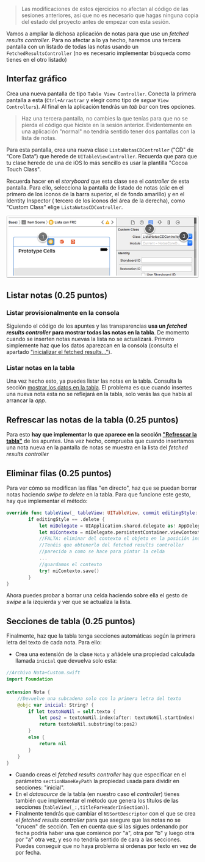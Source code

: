 
> Las modificaciones de estos ejercicios no afectan al código de las sesiones anteriores, así que no es necesario que hagas ninguna copia del estado del proyecto antes de empezar con esta sesión.

Vamos a ampliar la dichosa aplicación de notas para que use un *fetched results controller*. Para no afectar a lo ya hecho, haremos una tercera pantalla con un listado de todas las notas usando un `FetchedResultsController` (no es necesario implementar búsqueda como tienes en el otro listado)

## Interfaz gráfico

Crea una nueva pantalla de tipo `Table View Controller`. Conecta la primera pantalla a esta (`Ctrl+Arrastrar` y elegir como tipo de *segue* `View Controllers`). Al final en la aplicación tendrás un *tab bar* con tres opciones.

> Haz una tercera pantalla, no cambies la que tenías para que no se pierda el código que hiciste en la sesión anterior. Evidentemente en una aplicación "normal" no tendría sentido tener dos pantallas con la lista de notas.

Para esta pantalla, crea una nueva clase `ListaNotasCDController` ("CD" de “Core Data”) que herede de `UITableViewController`. Recuerda que para que tu clase herede de una de iOS lo más sencillo es usar la plantilla "Cocoa Touch Class". 

Recuerda hacer en el *storyboard* que esta clase sea el *controller* de esta pantalla. Para ello, selecciona la pantalla de listado de notas (*clic* en el primero de los iconos de la barra superior, el de fondo amarillo)  y en el Identity Inspector ( tercero de los iconos del área de la derecha), como "Custom Class" elige `ListaNotasCDController`.

![](img/set_controller.png)

## Listar notas (0.25 puntos)

### Listar provisionalmente en la consola

Siguiendo el código de los apuntes y las transparencias **usa un *fetched results controller* para mostrar todas las notas en la tabla**. De momento cuando se inserten notas nuevas la lista no se actualizará. Primero simplemente haz que los datos aparezcan en la consola (consulta el apartado ["inicializar el fetched results..."](2_configuracion_basica.html)). 

### Listar notas en la tabla

Una vez hecho esto, ya puedes listar las notas en la tabla. Consulta la sección [mostrar los datos en la tabla](3_tabla.html). El problema es que cuando insertes una nueva nota esta no se reflejará en la tabla, solo verás las que había al arrancar la *app*.

## Refrescar las notas de la tabla (0.25 puntos)

Para esto **hay que implementar lo que aparece en la sección ["Refrescar la tabla"](4_refrescar_tabla.html)** de los apuntes. Una vez hecho, comprueba que cuando insertamos una nota nueva en la pantalla de notas se muestra en la lista del *fetched results controller*
 
## Eliminar filas (0.25 puntos)

Para ver cómo se modifican las filas "en directo", haz que se puedan borrar notas haciendo *swipe to delete* en la tabla. Para que funcione este gesto, hay que implementar el método:

```swift
override func tableView(_ tableView: UITableView, commit editingStyle: UITableViewCell.EditingStyle, forRowAt indexPath: IndexPath) {
        if editingStyle == .delete {
            let miDelegate = UIApplication.shared.delegate as! AppDelegate
            let miContexto = miDelegate.persistentContainer.viewContext
            //FALTA: eliminar del contexto el objeto en la posición indexPath
            //Tenéis que obtenerlo del fetched results controller
            //parecido a como se hace para pintar la celda
            ...
            //guardamos el contexto
            try! miContexto.save()
        }
}
```

Ahora puedes probar a borrar una celda haciendo sobre ella el gesto de *swipe* a la izquierda y ver que se actualiza la lista.

## Secciones de tabla (0.25 puntos)

Finalmente, haz que la tabla tenga secciones automáticas según la primera letra del texto de cada nota. Para ello:

- Crea una extensión de la clase `Nota` y añádele una propiedad calculada llamada `inicial` que devuelva solo esta:

```swift
//Archivo Nota+Custom.swift
import Foundation

extension Nota {
    //Devuelve una subcadena solo con la primera letra del texto
    @objc var inicial: String? {
        if let textoNoNil = self.texto {
            let pos2 = textoNoNil.index(after: textoNoNil.startIndex)
            return textoNoNil.substring(to:pos2)
        }
        else {
            return nil
        }
    }
}
```

- Cuando creas el *fetched results controller* hay que especificar en el parámetro `sectionNameKeyPath` la propiedad usada para dividir en secciones: "inicial".
- En el *datasource* de la tabla (en nuestro caso el *controller*) tienes también que implementar el método que genera los títulos de las secciones (`tableView(_:,titleForHeaderInSection)`). 
- Finalmente tendrás que cambiar el `NSSortDescriptor` con el que se crea el *fetched results controller* para que asegure que las notas no se "crucen" de sección. Ten en cuenta que si las sigues ordenando por fecha podría haber una que comience por "a", otra por "b" y luego otra por "a" otra vez, y eso no tendría sentido de cara a las secciones. Puedes conseguir que no haya problema si ordenas por texto en vez de por fecha.


